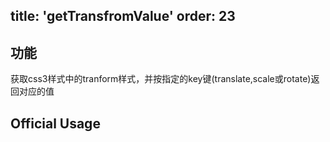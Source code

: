 title: 'getTransfromValue'
order: 23
---

## 功能

获取css3样式中的tranform样式，并按指定的key键(translate,scale或rotate)返回对应的值

## Official Usage





